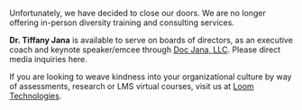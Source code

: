 Unfortunately, we have decided to close our doors. We are no longer offering in-person diversity training and consulting services. 

**Dr. Tiffany Jana** is available to serve on boards of directors, as an executive coach and keynote speaker/emcee through [Doc Jana, LLC](https://www.tiffanyjana.com). Please direct media inquiries here.

If you are looking to weave kindness into your organizational culture by way of assessments, research or LMS virtual courses, visit us at [Loom Technologies](https://www.loomtheculturemap.com).

